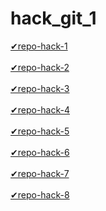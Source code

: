 # hack_git_1
[✔repo-hack-1](https://github.com/joseg888/git_h_1.git)
<br><br>
[✔repo-hack-2](https://github.com/joseg888/git_h_2.git)
<br><br>
[✔repo-hack-3](https://github.com/joseg888/git_h_3.git)
<br><br>
[✔repo-hack-4](https://github.com/joseg888/git_h_4.git)
<br><br>
[✔repo-hack-5](https://github.com/joseg888/git_h_5.git)
<br><br>
[✔repo-hack-6](https://github.com/joseg888/git_h_6.git)
<br><br>
[✔repo-hack-7](https://github.com/joseg888/git_h_7.git)
<br><br>
[✔repo-hack-8](https://github.com/joseg888/git_h_8.git)
